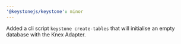 ```yaml
---
'@keystonejs/keystone': minor
---
```


Added a cli script `keystone create-tables` that will initialise an empty database with the Knex Adapter.
